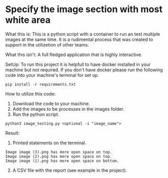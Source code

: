 # Specify the image section with most white area

What this is:
This is a python script with a container to run an test multiple images at the same time. It is a rudimental process
that was created to support in the utilizetion of other teams.

What this isn't:
A full fledged application that is highly interactive.

SetUp:
To run this project it is helpfull to have docker installed in your machine but not required. If you don't have docker
please run the following code into your machine's terminal for set up.
```
pip install -r requirements.txt
```

How to utilize this code:
1. Download the code to your machine.
2. Add the images to be processes in the images folder.
3. Run the python script.
```
python3 image_testing.py <optional -i "image_name">
```

Result:
1. Printed statements on the terminal.
```
Image image (3).png has more open space on top.
Image image (2).png has more open space on top.
Image image (1).png has more open space on bottom.
```
2. A CSV file with the report (see example in the project).